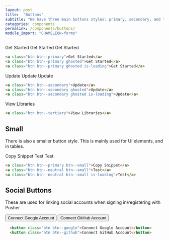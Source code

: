 ```yaml
---
layout: post
title:  "Buttons"
subtitle: "We have three main buttons styles: primary, secondary, and tertiary. Ideally, the primary button should only ever be used once on a page as the main call to action."
categories: components
permalink: /components/buttons/
module_import: "CHAMELEON-forms"
---
```


<div class="pattern">
  <a class="btn btn--primary">Get Started</a>
  <a class="btn btn--primary ghosted">Get Started</a>
  <a class="btn btn--primary ghosted is-loading">Get Started</a>
</div>

``` html
<a class="btn btn--primary">Get Started</a>
<a class="btn btn--primary ghosted">Get Started</a>
<a class="btn btn--primary ghosted is-loading">Get Started</a>
```

<div class="pattern pattern--dark">
  <a class="btn btn--secondary">Update</a>
  <a class="btn btn--secondary ghosted">Update</a>
  <a class="btn btn--secondary ghosted is-loading">Update</a>
</div>

``` html
<a class="btn btn--secondary">Update</a>
<a class="btn btn--secondary ghosted">Update</a>
<a class="btn btn--secondary ghosted is-loading">Update</a>
```

<div class="pattern pattern--dark">
  <a class="btn btn--tertiary">View Libraries</a>
</div>

``` html
<a class="btn btn--tertiary">View Libraries</a>
```

## Small
There is also a smaller button style. This is mainly used for UI elements, and in tables.

<div class="pattern pattern">
  <a class="btn btn--primary btn--small">Copy Snippet</a>
  <a class="btn btn--neutral btn--small">Test</a>
  <a class="btn btn--neutral btn--small is-loading">Test</a>
</div>

``` html
<a class="btn btn--primary btn--small">Copy Snippet</a>
<a class="btn btn--neutral btn--small">Test</a>
<a class="btn btn--neutral btn--small is-loading">Test</a>
```

## Social Buttons
These are used for linking social accounts when signing in/registering with Pusher

<div class="pattern">
  <button class="btn btn--google">Connect Google Account</button>
  <button class="btn btn--github">Connect GitHub Account</button>
</div>

``` html
  <button class="btn btn--google">Connect Google Account</button>
  <button class="btn btn--github">Connect GitHub Account</button>
```
